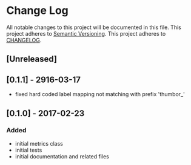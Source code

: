 # Change Log
All notable changes to this project will be documented in this file.
This project adheres to [Semantic Versioning](http://semver.org/).
This project adheres to [CHANGELOG](http://keepachangelog.com).

## [Unreleased]

## [0.1.1] - 2916-03-17
- fixed hard coded label mapping not matching with prefix 'thumbor_'

## [0.1.0] - 2017-02-23
### Added
- initial metrics class
- initial tests
- initial documentation and related files

